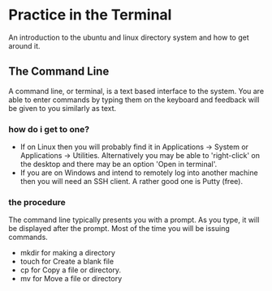 # Practice in the Terminal
An introduction to the ubuntu and linux directory system and how to get around it.
## The Command Line
A command line, or terminal, is a text based interface to the system. You are able to enter commands by typing them on the keyboard and feedback will be given to you similarly as text.
### how do i get to one?
- If on Linux then you will probably find it in Applications -> System or Applications -> Utilities. Alternatively you may be able to 'right-click' on the desktop and there may be an option 'Open in terminal'.
- If you are on Windows and intend to remotely log into another machine then you will need an SSH client. A rather good one is Putty (free).
### the procedure
The command line typically presents you with a prompt. As you type, it will be displayed after the prompt. Most of the time you will be issuing commands.
- mkdir for making a directory
- touch for Create a blank file
- cp for Copy a file or directory.
- mv for Move a file or directory

